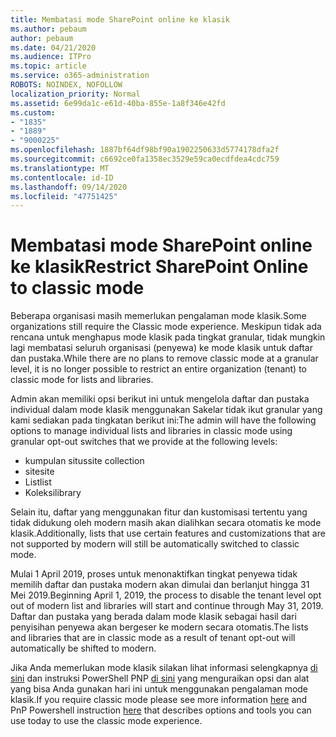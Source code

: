 ```yaml
---
title: Membatasi mode SharePoint online ke klasik
ms.author: pebaum
author: pebaum
ms.date: 04/21/2020
ms.audience: ITPro
ms.topic: article
ms.service: o365-administration
ROBOTS: NOINDEX, NOFOLLOW
localization_priority: Normal
ms.assetid: 6e99da1c-e61d-40ba-855e-1a8f346e42fd
ms.custom:
- "1835"
- "1889"
- "9000225"
ms.openlocfilehash: 1887bf64df98bf90a1902250633d5774178dfa2f
ms.sourcegitcommit: c6692ce0fa1358ec3529e59ca0ecdfdea4cdc759
ms.translationtype: MT
ms.contentlocale: id-ID
ms.lasthandoff: 09/14/2020
ms.locfileid: "47751425"
---
```

# <a name="restrict-sharepoint-online-to-classic-mode"></a><span data-ttu-id="dfdcf-102">Membatasi mode SharePoint online ke klasik</span><span class="sxs-lookup"><span data-stu-id="dfdcf-102">Restrict SharePoint Online to classic mode</span></span>

<span data-ttu-id="dfdcf-103">Beberapa organisasi masih memerlukan pengalaman mode klasik.</span><span class="sxs-lookup"><span data-stu-id="dfdcf-103">Some organizations still require the Classic mode experience.</span></span> <span data-ttu-id="dfdcf-104">Meskipun tidak ada rencana untuk menghapus mode klasik pada tingkat granular, tidak mungkin lagi membatasi seluruh organisasi (penyewa) ke mode klasik untuk daftar dan pustaka.</span><span class="sxs-lookup"><span data-stu-id="dfdcf-104">While there are no plans to remove classic mode at a granular level, it is no longer possible to restrict an entire organization (tenant) to classic mode for lists and libraries.</span></span>

<span data-ttu-id="dfdcf-105">Admin akan memiliki opsi berikut ini untuk mengelola daftar dan pustaka individual dalam mode klasik menggunakan Sakelar tidak ikut granular yang kami sediakan pada tingkatan berikut ini:</span><span class="sxs-lookup"><span data-stu-id="dfdcf-105">The admin will have the following options to manage individual lists and libraries in classic mode using granular opt-out switches that we provide at the following levels:</span></span>

- <span data-ttu-id="dfdcf-106">kumpulan situs</span><span class="sxs-lookup"><span data-stu-id="dfdcf-106">site collection</span></span>
- <span data-ttu-id="dfdcf-107">site</span><span class="sxs-lookup"><span data-stu-id="dfdcf-107">site</span></span>
- <span data-ttu-id="dfdcf-108">List</span><span class="sxs-lookup"><span data-stu-id="dfdcf-108">list</span></span>
- <span data-ttu-id="dfdcf-109">Koleksi</span><span class="sxs-lookup"><span data-stu-id="dfdcf-109">library</span></span>

<span data-ttu-id="dfdcf-110">Selain itu, daftar yang menggunakan fitur dan kustomisasi tertentu yang tidak didukung oleh modern masih akan dialihkan secara otomatis ke mode klasik.</span><span class="sxs-lookup"><span data-stu-id="dfdcf-110">Additionally, lists that use certain features and customizations that are not supported by modern will still be automatically switched to classic mode.</span></span>

<span data-ttu-id="dfdcf-111">Mulai 1 April 2019, proses untuk menonaktifkan tingkat penyewa tidak memilih daftar dan pustaka modern akan dimulai dan berlanjut hingga 31 Mei 2019.</span><span class="sxs-lookup"><span data-stu-id="dfdcf-111">Beginning April 1, 2019, the process to disable the tenant level opt out of modern list and libraries will start and continue through May 31, 2019.</span></span>  <span data-ttu-id="dfdcf-112">Daftar dan pustaka yang berada dalam mode klasik sebagai hasil dari penyisihan penyewa akan bergeser ke modern secara otomatis.</span><span class="sxs-lookup"><span data-stu-id="dfdcf-112">The lists and libraries that are in classic mode as a result of tenant opt-out will automatically be shifted to modern.</span></span>

<span data-ttu-id="dfdcf-113">Jika Anda memerlukan mode klasik silakan lihat informasi selengkapnya [di sini](https://techcommunity.microsoft.com/t5/Microsoft-SharePoint-Blog/Delivering-SharePoint-modern-experiences/ba-p/315023) dan instruksi PowerShell PNP [di sini](https://docs.microsoft.com/sharepoint/dev/transform/modernize-userinterface-lists-and-libraries-optout) yang menguraikan opsi dan alat yang bisa Anda gunakan hari ini untuk menggunakan pengalaman mode klasik.</span><span class="sxs-lookup"><span data-stu-id="dfdcf-113">If you require classic mode please see more information [here](https://techcommunity.microsoft.com/t5/Microsoft-SharePoint-Blog/Delivering-SharePoint-modern-experiences/ba-p/315023) and PnP Powershell instruction [here](https://docs.microsoft.com/sharepoint/dev/transform/modernize-userinterface-lists-and-libraries-optout) that describes options and tools you can use today to use the classic mode experience.</span></span>
